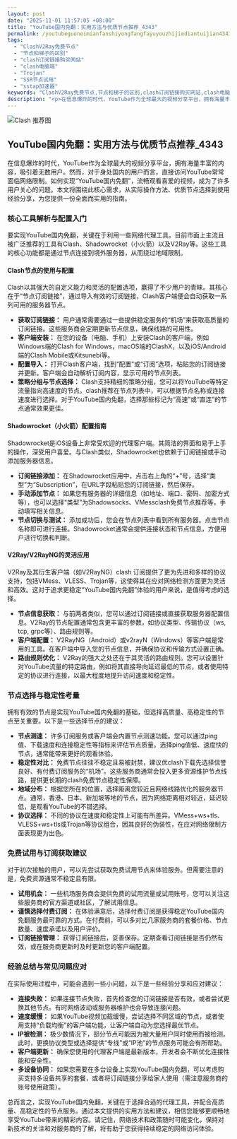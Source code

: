 ```yaml
---
layout: post
date: "2025-11-01 11:57:05 +08:00"
title: "YouTube国内免翻：实用方法与优质节点推荐_4343"
permalink: /youtubeguoneimianfanshiyongfangfayuyouzhijiediantuijian4343/
tags:
  - "ClashV2Ray免费节点"
  - "节点和梯子的区别"
  - "clash订阅链接购买网站"
  - "clash电脑端"
  - "Trojan"
  - "SSR节点试用"
  - "sstap加速器"
keywords: "ClashV2Ray免费节点,节点和梯子的区别,clash订阅链接购买网站,clash电脑端,Trojan,SSR节点试用,sstap加速器"
description: "<p>在信息爆炸的时代，YouTube作为全球最大的视频分享平台，拥有海量丰富的内容，吸引着无数用户。然而，对于身处国内的用户而言，直接访问YouTube常常面临网络限制。如何实现“YouTube国内免翻”，流畅观看喜爱的视频，成为了许多用户关心的问题。本文将围绕此核心需求，从实际操作方法、优质节点选择到使用经验分享，为您提供一份全面而实用的指南。</p>"
---
```


![Clash 推荐图](https://clashjd.github.io/assets/img/clash订阅节点购买.png)

## YouTube国内免翻：实用方法与优质节点推荐_4343

<p>在信息爆炸的时代，YouTube作为全球最大的视频分享平台，拥有海量丰富的内容，吸引着无数用户。然而，对于身处国内的用户而言，直接访问YouTube常常面临网络限制。如何实现“YouTube国内免翻”，流畅观看喜爱的视频，成为了许多用户关心的问题。本文将围绕此核心需求，从实际操作方法、优质节点选择到使用经验分享，为您提供一份全面而实用的指南。</p>
<h3>核心工具解析与配置入门</h3>
<p>要实现YouTube国内免翻，关键在于利用一些网络代理工具。目前市面上主流且被广泛推荐的工具有Clash、Shadowrocket（小火箭）以及V2Ray等。这些工具的核心功能都是通过节点连接到境外服务器，从而绕过地域限制。</p>
<h4>Clash节点的使用与配置</h4>
<p>Clash以其强大的自定义能力和灵活的配置选项，赢得了不少用户的青睐。其核心在于“节点订阅链接”，通过导入有效的订阅链接，Clash客户端便会自动获取一系列可用的服务器节点。</p>
<ul>
<li><strong>获取订阅链接：</strong> 用户通常需要通过一些提供稳定服务的“机场”来获取高质量的订阅链接。这些服务商会定期更新节点信息，确保线路的可用性。</li>
<li><strong>客户端安装：</strong> 在您的设备（电脑、手机）上安装Clash的客户端，例如Windows端的Clash for Windows，macOS端的ClashX，以及iOS/Android端的Clash Mobile或Kitsunebi等。</li>
<li><strong>配置导入：</strong> 打开Clash客户端，找到“配置”或“订阅”选项，粘贴您的订阅链接并更新。客户端会自动解析订阅内容，显示可用的节点列表。</li>
<li><strong>策略分组与节点选择：</strong> Clash支持精细的策略分组，您可以将YouTube等特定流量指向高速度的节点。clash推荐在节点列表中，可以根据节点名称或连接速度进行选择。对于YouTube国内免翻，选择那些标记为“高速”或“直连”的节点通常效果更佳。</li>
</ul>
<h4>Shadowrocket（小火箭）配置指南</h4>
<p>Shadowrocket是iOS设备上非常受欢迎的代理客户端。其简洁的界面和易于上手的操作，深受用户喜爱。与Clash类似，Shadowrocket也依赖于订阅链接或手动添加服务器信息。</p>
<ul>
<li><strong>订阅链接添加：</strong> 在Shadowrocket应用中，点击右上角的“+”号，选择“类型”为“Subscription”，在URL字段粘贴您的订阅链接，然后保存。</li>
<li><strong>手动添加节点：</strong> 如果您有服务器的详细信息（如地址、端口、密码、加密方式等），也可以选择“类型”为Shadowsocks、VMessclash免费节点推荐等，手动填写相关信息。</li>
<li><strong>节点切换与测试：</strong> 添加成功后，您会在节点列表中看到所有服务器。点击节点名称即可进行连接。Shadowrocket通常会提供连接状态和节点信息，方便用户进行切换和判断。</li>
</ul>
<h4>V2Ray/V2RayNG的灵活应用</h4>
<p>V2Ray及其衍生客户端（如V2RayNG）clash 订阅提供了更为先进和多样的协议支持，包括VMess、VLESS、Trojan等，这使得其在应对网络检测方面更为灵活和高效。这对于追求更稳定“YouTube国内免翻”体验的用户来说，是值得考虑的选择。</p>
<ul>
<li><strong>节点信息获取：</strong> 与前两者类似，您可以通过订阅链接或直接获取服务器配置信息。V2Ray的节点配置通常包含更丰富的参数，如协议类型、传输协议（ws, tcp, grpc等）、路由规则等。</li>
<li><strong>客户端配置：</strong> V2RayNG（Android）或v2rayN（Windows）等客户端是常用的工具。在客户端中导入您的节点信息，并确保协议和传输方式设置正确。</li>
<li><strong>路由规则优化：</strong> V2Ray的强大之处还在于其灵活的路由规则。您可以设置针对YouTube流量的特定路由，例如将其直接导向延迟最低的节点，或者使用特定的协议进行连接，以最大程度地提升访问速度和稳定性。</li>
</ul>
<h3>节点选择与稳定性考量</h3>
<p>拥有有效的节点是实现YouTube国内免翻的基础，但选择高质量、高稳定性的节点至关重要。以下是一些选择节点的建议：</p>
<ul>
<li><strong>节点测速：</strong> 许多订阅服务或客户端会内置节点测速功能。您可以通过ping值、下载速度和连接稳定性等指标来评估节点质量。选择ping值低、速度快的节点，通常能带来更好的观看体验。</li>
<li><strong>稳定性对比：</strong> 免费节点往往不稳定且易被封禁，建议优clash下载先选择信誉良好、有付费订阅服务的“机场”。这些服务商通常会投入更多资源维护节点线路，提供更长期的clash免费节点稳定性保障。</li>
<li><strong>地域分布：</strong> 根据您所在的位置，选择距离您较近且网络线路优化的服务器节点。通常，香港、日本、新加坡等地的节点，因为网络距离相对较近，延迟较低，是观看YouTube的不错选择。</li>
<li><strong>协议选择：</strong> 不同的协议在速度和稳定性上可能有所差异。VMess+ws+tls、VLESS+ws+tls或Trojan等协议组合，因其良好的伪装性，在应对网络限制方面表现更为出色。</li>
</ul>
<h3>免费试用与订阅获取建议</h3>
<p>对于初次接触的用户，可以先尝试获取免费试用节点来体验服务。但需要注意的是，免费资源通常不稳定且有限。</p>
<ul>
<li><strong>试用机会：</strong> 一些机场服务商会提供免费的试用流量或试用账号，您可以关注这些服务商的官方渠道或社区，了解试用信息。</li>
<li><strong>谨慎选择付费订阅：</strong> 在体验满意后，选择付费订阅是获得稳定YouTube国内免翻服务最可靠的方式。在付费前，可以多对比几家服务商的套餐价格、节点数量、速度承诺以及用户评价。</li>
<li><strong>订阅链接管理：</strong> 获得订阅链接后，妥善保存。定期查看订阅链接是否仍然有效，或在服务商更新时及时更新您的客户端配置。</li>
</ul>
<h3>经验总结与常见问题应对</h3>
<p>在实际使用过程中，可能会遇到一些小问题，以下是一些经验分享和应对建议：</p>
<ul>
<li><strong>连接失败：</strong> 如果连接节点失败，首先检查您的订阅链接是否有效，或者尝试更换其他节点。有时网络波动或服务器维护也会导致连接问题。</li>
<li><strong>速度缓慢：</strong> 如果YouTube视频加载缓慢，尝试选择不同区域的节点，或者使用支持“负载均衡”的客户端功能，让客户端自动为您选择最优节点。</li>
<li><strong>IP被检测：</strong> 极少数情况下，部分节点可能因为被大量用户同时使用而被检测。此时，更换协议类型或选择提供“专线”或“IP池”的节点服务可能会有所帮助。</li>
<li><strong>客户端更新：</strong> 确保您使用的代理客户端是最新版本，开发者会不断优化连接性能和安全性。</li>
<li><strong>多设备协同：</strong> 如果您需要在多台设备上实现YouTube国内免翻，可以考虑购买支持多设备共享的套餐，或者将订阅链接分享给家人使用（需注意服务商的账号使用政策）。</li>
</ul>
<p>总而言之，实现YouTube国内免翻，关键在于选择合适的代理工具，并配合高质量、高稳定性的节点服务。通过本文提供的实用方法和建议，相信您能够更顺畅地享受YouTube带来的精彩内容。请记住，网络技术和政策随时可能变化，保持对新技术的关注和对服务商的了解，将有助于您获得持续稳定的网络访问体验。</p>